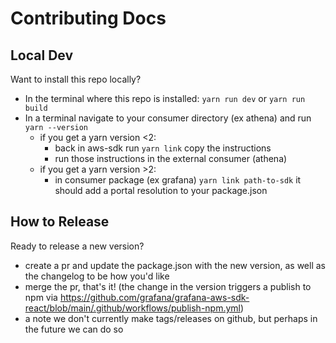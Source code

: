 # Contributing Docs

## Local Dev

Want to install this repo locally?

- In the terminal where this repo is installed: `yarn run dev` or `yarn run build`
- In a terminal navigate to your consumer directory (ex athena) and run `yarn --version`
  - if you get a yarn version <2:
    - back in aws-sdk run `yarn link` copy the instructions
    - run those instructions in the external consumer (athena)
  - if you get a yarn version >2:
    - in consumer package (ex grafana) `yarn link path-to-sdk` it should add a portal resolution to your package.json

## How to Release

Ready to release a new version?

- create a pr and update the package.json with the new version, as well as the changelog to be how you'd like
- merge the pr, that's it! (the change in the version triggers a publish to npm via https://github.com/grafana/grafana-aws-sdk-react/blob/main/.github/workflows/publish-npm.yml)
- a note we don't currently make tags/releases on github, but perhaps in the future we can do so
